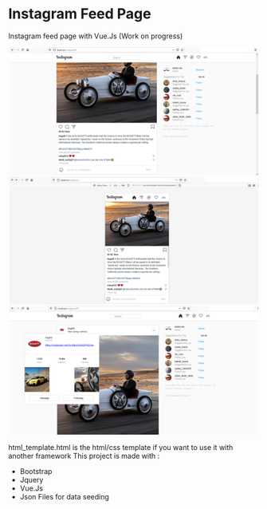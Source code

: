 # Instagram Feed Page
Instagram feed page with Vue.Js (Work on progress)
<p align="center">
  <img src="https://github.com/MohKamal/instagram-feed-page/blob/main/sreen-shot.png" width="500" alt="desktop screen">
  <img src="https://github.com/MohKamal/instagram-feed-page/blob/main/screen-shot-1.png" width="500" alt="mobile screen">
  <img src="https://github.com/MohKamal/instagram-feed-page/blob/main/screen-shot-2.png" width="500" alt="quick profile view">
</p>

html_template.html is the html/css template if you want to use it with another framework
This project is made with : 
- Bootstrap
- Jquery
- Vue.Js
- Json Files for data seeding
